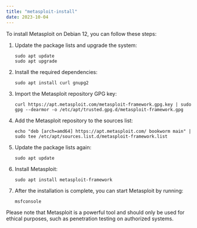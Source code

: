 ```yaml
---
title: "metasploit-install"
date: 2023-10-04
---
```

To install Metasploit on Debian 12, you can follow these steps:

1. Update the package lists and upgrade the system:
   ```
   sudo apt update
   sudo apt upgrade
   ```

2. Install the required dependencies:
   ```
   sudo apt install curl gnupg2
   ```

3. Import the Metasploit repository GPG key:
   ```
   curl https://apt.metasploit.com/metasploit-framework.gpg.key | sudo gpg --dearmor -o /etc/apt/trusted.gpg.d/metasploit-framework.gpg
   ```

4. Add the Metasploit repository to the sources list:
   ```
   echo "deb [arch=amd64] https://apt.metasploit.com/ bookworm main" | sudo tee /etc/apt/sources.list.d/metasploit-framework.list
   ```

5. Update the package lists again:
   ```
   sudo apt update
   ```

6. Install Metasploit:
   ```
   sudo apt install metasploit-framework
   ```

7. After the installation is complete, you can start Metasploit by running:
   ```
   msfconsole
   ```

Please note that Metasploit is a powerful tool and should only be used for ethical purposes, such as penetration testing on authorized systems.
